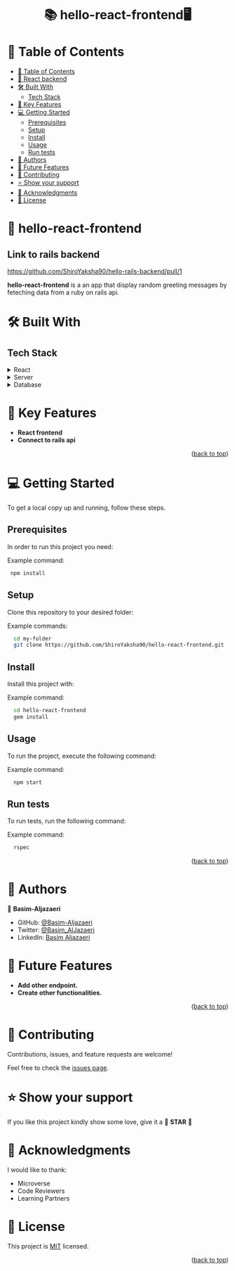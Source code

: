 <a name="readme-top"></a>

<div align="center">
  <h1><b>📚 hello-react-frontend🖥</b></h1>
</div>

<!-- TABLE OF CONTENTS -->

# 📗 Table of Contents

- [📗 Table of Contents](#-table-of-contents)
- [📖 React backend ](#-about-project-)
- [🛠 Built With ](#-built-with-)
    - [Tech Stack ](#tech-stack-)
- [🎲 Key Features ](#-key-features-)
- [💻 Getting Started ](#-getting-started-)
    - [Prerequisites](#prerequisites)
    - [Setup](#setup)
    - [Install](#install)
    - [Usage](#usage)
    - [Run tests](#run-tests)
- [👥 Authors ](#-authors-)
- [🔭 Future Features ](#-future-features-)
- [🤝 Contributing ](#-contributing-)
- [⭐️ Show your support ](#️-show-your-support-)
- [🙏 Acknowledgments ](#-acknowledgments-)
- [📝 License ](#-license-)

<!-- PROJECT DESCRIPTION -->

# 📖 hello-react-frontend <a name="about-project"></a>

## Link to rails backend
https://github.com/ShiroYaksha90/hello-rails-backend/pull/1

**hello-react-frontend** is a an app that display random greeting messages by feteching data from a ruby on rails api.

# 🛠 Built With <a name="built-with"></a>

## Tech Stack <a name="tech-stack"></a>

<details>
  <summary>React</summary>
  <ul>
    <li><a href="https://react.dev/">React</a></li>
  </ul>
</details>

<details>
  <summary>Server</summary>
  <ul>
    <li><a href="https://rubyonrails.org/"> Rails server</a></li>
  </ul>
</details>

<details>
<summary>Database</summary>
  <ul>
    <li><a href="https://www.postgresql.org/">PostgreSQL</a></li>
  </ul>
</details>


<!-- Features -->

# 🎲 Key Features <a name="key-features"></a>

- **React frontend**
- **Connect to rails api**

<p align="right">(<a href="#readme-top">back to top</a>)</p>

<!-- GETTING STARTED -->

# 💻 Getting Started <a name="getting-started"></a>


To get a local copy up and running, follow these steps.

## Prerequisites

In order to run this project you need:

Example command:

```sh
 npm install
```

## Setup

Clone this repository to your desired folder:

Example commands:

```sh
  cd my-folder
  git clone https://github.com/ShiroYaksha90/hello-react-frontend.git
```

## Install

Install this project with:

Example command:

```sh
  cd hello-react-frontend
  gem install
```

## Usage

To run the project, execute the following command:

Example command:

```sh
  npm start
```

## Run tests

To run tests, run the following command:

Example command:

```sh
  rspec
```

<p align="right">(<a href="#readme-top">back to top</a>)</p>

<!-- AUTHORS -->

# 👥 Authors <a name="authors"></a>

👤 **Basim-Aljazaeri**

- GitHub: [@Basim-Aljazaeri](https://github.com/Shiroyaksha90)
- Twitter: [@Basim_AlJazaeri](https://twitter.com/Basim_AlJazaeri)
- LinkedIn: [Basim Aljazaeri](https://www.linkedin.com/in/basim-aljazaeri-603682201/)

<!-- FUTURE FEATURES -->

# 🔭 Future Features <a name="future-features"></a>

- **Add other endpoint.**
- **Create other functionalities.**

<p align="right">(<a href="#readme-top">back to top</a>)</p>

<!-- CONTRIBUTING -->

# 🤝 Contributing <a name="contributing"></a>

Contributions, issues, and feature requests are welcome!

Feel free to check the [issues page](https://github.com/ShiroYaksha90/hello-react-frontend/issues).

<!-- SUPPORT -->

# ⭐️ Show your support <a name="support"></a>

If you like this project kindly show some love, give it a 🌟 **STAR** 🌟

<!-- ACKNOWLEDGEMENTS -->

# 🙏 Acknowledgments <a name="acknowledgements"></a>

I would like to thank:
- Microverse
- Code Reviewers
- Learning Partners

<!-- LICENSE -->

# 📝 License <a name="license"></a>

This project is [MIT](./MIT.md) licensed.

<p align="right">(<a href="#readme-top">back to top</a>)</p>